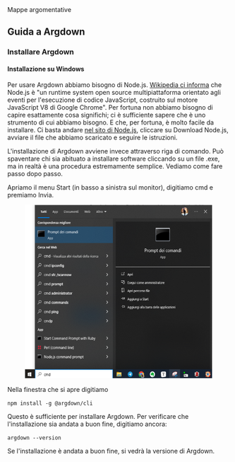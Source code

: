 <div class="button orange">
Mappe argomentative
</div>

## Guida a Argdown

### Installare Argdown

#### Installazione su Windows

Per usare Argdown abbiamo bisogno di Node.js. [Wikipedia ci informa](https://it.wikipedia.org/wiki/Node.js) che Node.js è "un runtime system open source multipiattaforma orientato agli eventi per l'esecuzione di codice JavaScript, costruito sul motore JavaScript V8 di Google Chrome". Per fortuna non abbiamo bisogno di capire esattamente cosa significhi; ci è sufficiente sapere che è uno strumento di cui abbiamo bisogno. E che, per fortuna, è molto facile da installare. Ci basta andare [nel sito di Node.js](https://nodejs.org/en/), cliccare su Download Node.js, avviare il file che abbiamo scaricato e seguire le istruzioni.

L'installazione di Argdown avviene invece attraverso riga di comando. Può spaventare chi sia abituato a installare software cliccando su un file .exe, ma in realtà è una procedura estremamente semplice.
Vediamo come fare passo dopo passo.

Apriamo il menu Start (in basso a sinistra sul monitor), digitiamo cmd e premiamo Invia. 
<figure>
  <img src="cmd.PNG">
</figure>

Nella finestra che si apre digitiamo

```
npm install -g @argdown/cli
```

Questo è sufficiente per installare Argdown. Per verificare che l'installazione sia andata a buon fine, digitiamo ancora:

```
argdown --version
```

Se l'installazione è andata a buon fine, si vedrà la versione di Argdown.

